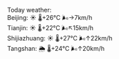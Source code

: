 Today weather:  
Beijing: ☀️   🌡️+26°C 🌬️→7km/h  
Tianjin: ☀️   🌡️+22°C 🌬️↖15km/h  
Shijiazhuang: ☀️   🌡️+27°C 🌬️↑22km/h  
Tangshan: 🌦   🌡️+24°C 🌬️↑20km/h  
